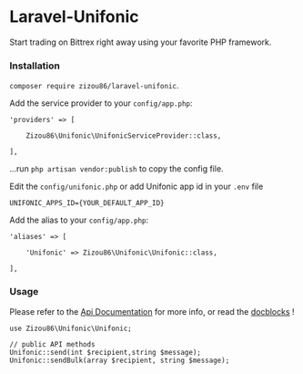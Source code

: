 # Laravel-Unifonic

Start trading on Bittrex right away using your favorite PHP framework.

### Installation

`composer require zizou86/laravel-unifonic`.

Add the service provider to your `config/app.php`:
 
 ``` 
 'providers' => [
 
     Zizou86\Unifonic\UnifonicServiceProvider::class,
     
 ],
 ```
 
...run `php artisan vendor:publish` to copy the config file.

Edit the `config/unifonic.php` or add Unifonic app id in your `.env` file

```
UNIFONIC_APPS_ID={YOUR_DEFAULT_APP_ID}

```

Add the alias to your `config/app.php`:

```    
'aliases' => [
           
    'Unifonic' => Zizou86\Unifonic\Unifonic::class,
           
],
```

### Usage

Please refer to the [Api Documentation](http://docs.unifonic.apiary.io/) for more info, or read the [docblocks](https://github.com/zizou86/laravel-unifonic/blob/master/src/App.php) !

```
use Zizou86\Unifonic\Unifonic;

// public API methods
Unifonic::send(int $recipient,string $message);
Unifonic::sendBulk(array $recipient, string $message);

```